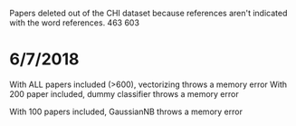 Papers deleted out of the CHI dataset because references aren't indicated with the word references.
463
603


# 6/7/2018
With ALL papers included (>600), vectorizing throws a memory error
With 200 paper included, dummy classifier throws a memory error

With 100 papers included, GaussianNB throws a memory error